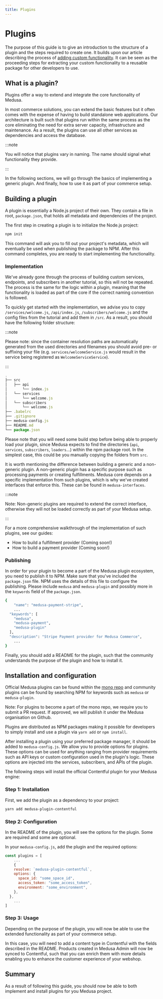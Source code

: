 ```yaml
---
title: Plugins
---
```


# Plugins

The purpose of this guide is to give an introduction to the structure of a plugin and the steps required to create one. It builds upon our article describing the process of [adding custom functionality](https://docs.medusajs.com/tutorial/adding-custom-functionality). It can be seen as the proceeding steps for extracting your custom functionality to a reusable package for other developers to use.

## What is a plugin?

Plugins offer a way to extend and integrate the core functionality of Medusa.

In most commerce solutions, you can extend the basic features but it often comes with the expense of having to build standalone web applications. Our architecture is built such that plugins run within the same process as the core eliminating the need for extra server capacity, infrastructure and maintenance. As a result, the plugins can use all other services as dependencies and access the database.

:::note

You will notice that plugins vary in naming. The name should signal what functionality they provide.

:::

In the following sections, we will go through the basics of implementing a generic plugin. And finally, how to use it as part of your commerce setup.

## Building a plugin

A plugin is essentially a Node.js project of their own. They contain a file in root, `package.json`, that holds all metadata and dependencies of the project.

The first step in creating a plugin is to initialize the Node.js project:

```bash
npm init
```

This command will ask you to fill out your project's metadata, which will eventually be used when publishing the package to NPM. After this command completes, you are ready to start implementing the functionality.

### Implementation

We've already gone through the process of building custom services, endpoints, and subscribers in another tutorial, so this will not be repeated. The process is the same for the logic within a plugin, meaning that the functionality is loaded as part of the core if the correct naming convention is followed.

To quickly get started with the implementation, we advise you to copy `/services/welcome.js`, `/api/index.js`, `/subscribers/welcome.js` and the config files from the tutorial and add them in `/src`. As a result, you should have the following folder structure:

:::note

 Please note: since the container resolution paths are automatically generated from the used directories and filenames you should avoid pre- or suffixing your file (e.g. `services/welcomeService.js` would result in the service being registered as `WelcomeServiceService`).

 :::

```js
.
├── src
│   ├── api
│       └── index.js
│   └── services
│       └── welcome.js
│   └── subscribers
│       └── welcome.js
├── .babelrc
├── .gitignore
├── medusa-config.js
├── README.md
└── package.json
```
Please note that you will need some build step before being able to properly load your plugin, since Medusa expects to find the directories (`api`, `services`, `subscribers`, `loaders`…) within the npm package root. In the simplest case, this could be you manually copying the folders from `src`.

It is worth mentioning the difference between building a generic and a non-generic plugin. A non-generic plugin has a specific purpose such as processing payments or creating fulfillments. Medusa core depends on a specific implementation from such plugins, which is why we've created interfaces that enforce this. These can be found in `medusa-interfaces`.

:::note

 Note: Non-generic plugins are required to extend the correct interface, otherwise they will not be loaded correctly as part of your Medusa setup.

 :::

For a more comprehensive walkthrough of the implementation of such plugins, see our guides:

- How to build a fulfillment provider (Coming soon!)
- How to build a payment provider (Coming soon!)

### Publishing

In order for your plugin to become a part of the Medusa plugin ecosystem, you need to publish it to NPM. Make sure that you've included the `package.json` file. NPM uses the details of this file to configure the publishing. Please include `medusa` and `medusa-plugin` and possibly more in the `keywords` field of the `package.json`.

```bash
{
	"name": "medusa-payment-stripe",
	...
  "keywords": [
    "medusa",
    "medusa-payment",
    "medusa-plugin"
  ],
  "description": "Stripe Payment provider for Medusa Commerce",
	...
}
```

Finally, you should add a README for the plugin, such that the community understands the purpose of the plugin and how to install it.

## Installation and configuration

Official Medusa plugins can be found within the [mono repo](https://github.com/medusajs/medusa/tree/master/packages) and community plugins can be found by searching NPM for keywords such as `medusa` or `medusa-plugin`.

Note: For plugins to become a part of the mono repo, we require you to submit a PR request. If approved, we will publish it under the Medusa organisation on Github.

Plugins are distributed as NPM packages making it possible for developers to simply install and use a plugin via `yarn add` or `npm install`.

After installing a plugin using your preferred package manager, it should be added to `medusa-config.js`. We allow you to provide options for plugins. These options can be used for anything ranging from provider requirements such as API keys or custom configuration used in the plugin's logic. These options are injected into the services, subscribers, and APIs of the plugin.

The following steps will install the official Contentful plugin for your Medusa engine:

### Step 1: Installation

First, we add the plugin as a dependency to your project:

```bash
yarn add medusa-plugin-contentful
```

### Step 2: Configuration

In the README of the plugin, you will see the options for the plugin. Some are required and some are optional.

In your `medusa-config.js`, add the plugin and the required options:

```js
const plugins = [
	...
	{
    resolve: `medusa-plugin-contentful`,
    options: {
      space_id: "some_space_id",
      access_token: "some_access_token",
      environment: "some_environment",
    },
  },
	...
]
```

### Step 3: Usage

Depending on the purpose of the plugin, you will now be able to use the extended functionality as part of your commerce setup.

In this case, you will need to add a content type in Contentful with the fields described in the README. Products created in Medusa Admin will now be synced to Contentful, such that you can enrich them with more details enabling you to enhance the customer experience of your webshop.

## Summary

As a result of following this guide, you should now be able to both implement and install plugins for you Medusa project.
